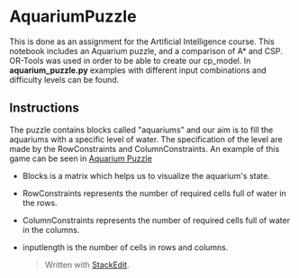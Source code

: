
# AquariumPuzzle
This is done as an assignment for the Artificial Intelligence course. This notebook includes an Aquarium puzzle, and a comparison of  A* and CSP.  OR-Tools was used in order to be able to create our  cp_model. In **aquarium_puzzle.py** examples with different input combinations and difficulty levels can be found.


## Instructions

The puzzle contains blocks called "aquariums"  and our aim is to fill the aquariums with a specific level of water. The specification of the level are made by the RowConstraints and ColumnConstraints.  An example of this game can be seen in [Aquarium Puzzle](https://www.puzzle-aquarium.com/)

-   Blocks  is a matrix which helps us to visualize the aquarium's state. 
- RowConstraints represents the number of required cells full of water in the rows. 
- ColumnConstraints represents the number of required cells full of water in the columns. 
- inputlength is the number of cells in rows and columns. 

	> Written with [StackEdit](https://stackedit.io/).